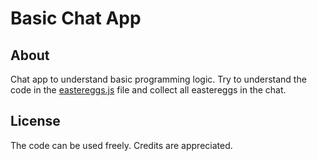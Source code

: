 # Basic Chat App

## About
Chat app to understand basic programming logic. Try to understand the code in the [eastereggs.js](./utils/eastereggs.js) file and collect all eastereggs in the chat.

## License
The code can be used freely. Credits are appreciated.